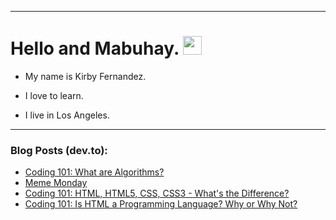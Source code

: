 
<img src="https://komarev.com/ghpvc/?username=kirbygit&style=flat-square&color=blue" alt=""/>

---
<h1>
  Hello and Mabuhay.
  <img src="https://media.giphy.com/media/hvRJCLFzcasrR4ia7z/giphy.gif" width="30px"/>
</h1>

- My name is Kirby Fernandez.

- I love to learn.

- I live in Los Angeles.

---

### Blog Posts (dev.to):
<!-- BLOG-POST-LIST:START -->
- [Coding 101: What are Algorithms?](https://dev.to/codenewbieteam/coding-101-what-are-algorithms-2fm1)
- [Meme Monday](https://dev.to/ben/meme-monday-53cl)
- [Coding 101: HTML, HTML5, CSS, CSS3 - What&#39;s the Difference?](https://dev.to/codenewbieteam/coding-101-html-html5-css-css3-whats-the-difference-2p67)
- [Coding 101: Is HTML a Programming Language? Why or Why Not?](https://dev.to/codenewbieteam/coding-101-is-html-a-programming-language-why-or-why-not-97n)
<!-- BLOG-POST-LIST:END -->
